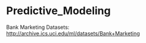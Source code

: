 # Predictive_Modeling

Bank Marketing Datasets: http://archive.ics.uci.edu/ml/datasets/Bank+Marketing
